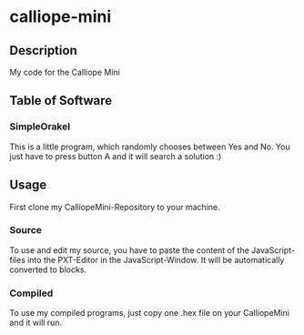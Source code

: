 # calliope-mini
## Description
My code for the Calliope Mini
## Table of Software
### SimpleOrakel
This is a little program, which randomly chooses between Yes and No.
You just have to press button A and it will search a solution :)
## Usage
First clone my CalliopeMini-Repository to your machine.
### Source
To use and edit my source, you have to paste the content of the JavaScript-files into the PXT-Editor in the JavaScript-Window. It will be automatically converted to blocks.
### Compiled
To use my compiled programs, just copy one .hex file on your CalliopeMini and it will run.